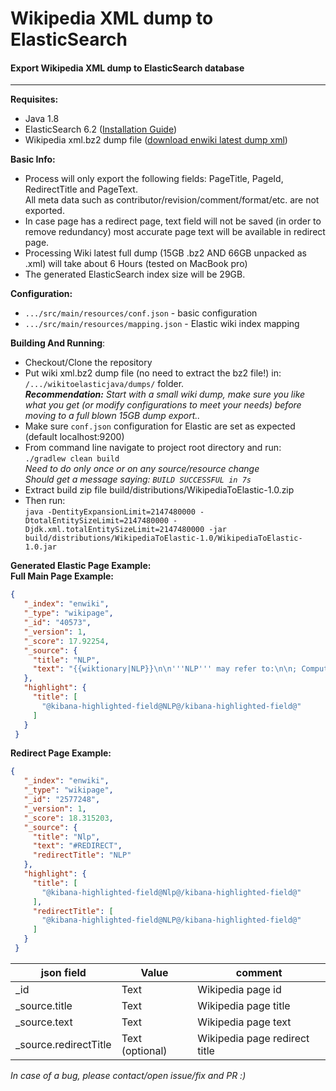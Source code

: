 # Wikipedia XML dump to ElasticSearch

#### Export Wikipedia XML dump to ElasticSearch database

***

**Requisites:**
* Java 1.8
* ElasticSearch 6.2 (<a href=https://www.elastic.co/downloads/elasticsearch>Installation Guide</a>)
* Wikipedia xml.bz2 dump file (<a href=https://dumps.wikimedia.org/enwiki/latest/enwiki-latest-pages-articles.xml.bz2>download enwiki latest dump xml</a>)

**Basic Info:**
* Process will only export the following fields: PageTitle, PageId, RedirectTitle and PageText.<br/>
All meta data such as contributor/revision/comment/format/etc. are not exported.
* In case page has a redirect page, text field will not be saved (in order to remove redundancy) most accurate page text will be available in redirect page. 
* Processing Wiki latest full dump (15GB .bz2 AND 66GB unpacked as .xml) will take about 6 Hours (tested on MacBook pro)
* The generated ElasticSearch index size will be 29GB.

**Configuration:**
* `.../src/main/resources/conf.json` - basic configuration
* `.../src/main/resources/mapping.json` - Elastic wiki index mapping

**Building And Running**:<br/>
* Checkout/Clone the repository
* Put wiki xml.bz2 dump file (no need to extract the bz2 file!) in: `/.../wikitoelasticjava/dumps/` folder.<br/> 
<i><b>Recommendation:</b> Start with a small wiki dump, make sure you like what you get (or modify configurations to meet your needs) before moving to a full blown 15GB dump export..</i>
* Make sure `conf.json` configuration for Elastic are set as expected (default localhost:9200)
* From command line navigate to project root directory and run:<br/>
`./gradlew clean build` <br/>
*Need to do only once or on any source/resource change*<br/>
*Should get a message saying: `BUILD SUCCESSFUL in 7s`*
* Extract build zip file build/distributions/WikipediaToElastic-1.0.zip
* Then run:<br/>
`java -DentityExpansionLimit=2147480000 -DtotalEntitySizeLimit=2147480000 -Djdk.xml.totalEntitySizeLimit=2147480000 -jar build/distributions/WikipediaToElastic-1.0/WikipediaToElastic-1.0.jar`

**Generated Elastic Page Example:**<br/>
**Full Main Page Example:**
```json
{
   "_index": "enwiki",
   "_type": "wikipage",
   "_id": "40573",
   "_version": 1,
   "_score": 17.92254,
   "_source": {
     "title": "NLP",
     "text": "{{wiktionary|NLP}}\n\n'''NLP''' may refer to:\n\n; Computer science\n*[[Natural language processing]], the field of computer science concerned with human speech as it is spoken.\n*[[Natural language programming]], an ontology-assisted way of programming in terms of natural language sentences.\n\n; Networking\n*[[Normal link pulses]], a signalling mechanism used in Ethernet\n\n; Political parties\n*[[National Labour Party (disambiguation)|National Labour Party]]\n*[[National Liberal Party (disambiguation)|National Liberal Party]]\n*[[New Labour (disambiguation)|New Labour Party]]\n*[[Natural Law Party]]\n\n; Libraries\n*[[National Library of the Philippines]]\n\n; Personal development\n*[[Neuro-linguistic programming]]\n\n{{disambiguation}}"
   },
   "highlight": {
     "title": [
       "@kibana-highlighted-field@NLP@/kibana-highlighted-field@"
     ]
   }
 }
 ```
**Redirect Page Example:**
```json
{
   "_index": "enwiki",
   "_type": "wikipage",
   "_id": "2577248",
   "_version": 1,
   "_score": 18.315203,
   "_source": {
     "title": "Nlp",
     "text": "#REDIRECT",
     "redirectTitle": "NLP"
   },
   "highlight": {
     "title": [
       "@kibana-highlighted-field@Nlp@/kibana-highlighted-field@"
     ],
     "redirectTitle": [
       "@kibana-highlighted-field@NLP@/kibana-highlighted-field@"
     ]
   }
 }
 ```

| json field  | Value | comment |
| ------------- | ------------- | ------------- |
| _id | Text | Wikipedia page id |
| _source.title | Text | Wikipedia page title |
| _source.text | Text | Wikipedia page text |
| _source.redirectTitle | Text (optional) | Wikipedia page redirect title |

*In case of a bug, please contact/open issue/fix and PR :)*
